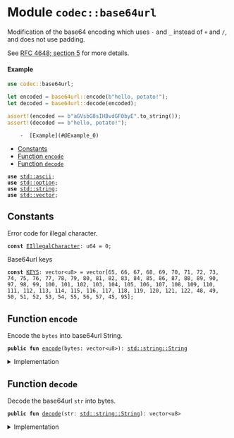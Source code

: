 
<a name="codec_base64url"></a>

# Module `codec::base64url`

Modification of the base64 encoding which uses <code>-</code> and <code>_</code> instead of <code>+</code>
and <code>/</code>, and does not use padding.

See [RFC 4648; section 5](https://datatracker.ietf.org/doc/html/rfc4648#section-5)
for more details.


<a name="@Example_0"></a>

#### Example

```rust
use codec::base64url;

let encoded = base64url::encode(b"hello, potato!");
let decoded = base64url::decode(encoded);

assert!(encoded == b"aGVsbG8sIHBvdGF0byE".to_string());
assert!(decoded == b"hello, potato!");
```


        -  [Example](#@Example_0)
-  [Constants](#@Constants_1)
-  [Function `encode`](#codec_base64url_encode)
-  [Function `decode`](#codec_base64url_decode)


<pre><code><b>use</b> <a href="../../.doc-deps/std/ascii.md#std_ascii">std::ascii</a>;
<b>use</b> <a href="../../.doc-deps/std/option.md#std_option">std::option</a>;
<b>use</b> <a href="../../.doc-deps/std/string.md#std_string">std::string</a>;
<b>use</b> <a href="../../.doc-deps/std/vector.md#std_vector">std::vector</a>;
</code></pre>



<a name="@Constants_1"></a>

## Constants


<a name="codec_base64url_EIllegalCharacter"></a>

Error code for illegal character.


<pre><code><b>const</b> <a href="../codec/base64url.md#codec_base64url_EIllegalCharacter">EIllegalCharacter</a>: u64 = 0;
</code></pre>



<a name="codec_base64url_KEYS"></a>

Base64url keys


<pre><code><b>const</b> <a href="../codec/base64url.md#codec_base64url_KEYS">KEYS</a>: vector&lt;u8&gt; = vector[65, 66, 67, 68, 69, 70, 71, 72, 73, 74, 75, 76, 77, 78, 79, 80, 81, 82, 83, 84, 85, 86, 87, 88, 89, 90, 97, 98, 99, 100, 101, 102, 103, 104, 105, 106, 107, 108, 109, 110, 111, 112, 113, 114, 115, 116, 117, 118, 119, 120, 121, 122, 48, 49, 50, 51, 52, 53, 54, 55, 56, 57, 45, 95];
</code></pre>



<a name="codec_base64url_encode"></a>

## Function `encode`

Encode the <code>bytes</code> into base64url String.


<pre><code><b>public</b> <b>fun</b> <a href="../codec/base64url.md#codec_base64url_encode">encode</a>(bytes: vector&lt;u8&gt;): <a href="../../.doc-deps/std/string.md#std_string_String">std::string::String</a>
</code></pre>



<details>
<summary>Implementation</summary>


<pre><code><b>public</b> <b>fun</b> <a href="../codec/base64url.md#codec_base64url_encode">encode</a>(bytes: vector&lt;u8&gt;): String {
    <a href="../codec/base64.md#codec_base64_encode_impl">base64::encode_impl</a>!(bytes, <a href="../codec/base64url.md#codec_base64url_KEYS">KEYS</a>, <b>true</b>)
}
</code></pre>



</details>

<a name="codec_base64url_decode"></a>

## Function `decode`

Decode the base64url <code>str</code> into bytes.


<pre><code><b>public</b> <b>fun</b> <a href="../codec/base64url.md#codec_base64url_decode">decode</a>(str: <a href="../../.doc-deps/std/string.md#std_string_String">std::string::String</a>): vector&lt;u8&gt;
</code></pre>



<details>
<summary>Implementation</summary>


<pre><code><b>public</b> <b>fun</b> <a href="../codec/base64url.md#codec_base64url_decode">decode</a>(str: String): vector&lt;u8&gt; {
    <a href="../codec/base64.md#codec_base64_decode_impl">base64::decode_impl</a>!(str, <a href="../codec/base64url.md#codec_base64url_KEYS">KEYS</a>, <b>true</b>)
}
</code></pre>



</details>

